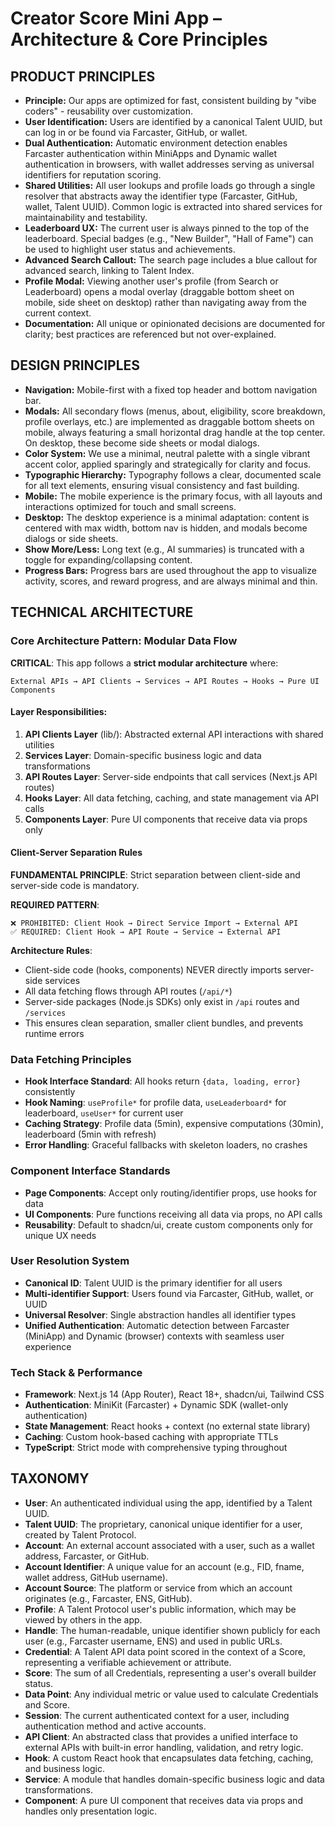 # Creator Score Mini App – Architecture & Core Principles

## PRODUCT PRINCIPLES

- **Principle:** Our apps are optimized for fast, consistent building by "vibe coders" - reusability over customization.
- **User Identification:** Users are identified by a canonical Talent UUID, but can log in or be found via Farcaster, GitHub, or wallet.
- **Dual Authentication:** Automatic environment detection enables Farcaster authentication within MiniApps and Dynamic wallet authentication in browsers, with wallet addresses serving as universal identifiers for reputation scoring.
- **Shared Utilities:** All user lookups and profile loads go through a single resolver that abstracts away the identifier type (Farcaster, GitHub, wallet, Talent UUID). Common logic is extracted into shared services for maintainability and testability.
- **Leaderboard UX:** The current user is always pinned to the top of the leaderboard. Special badges (e.g., "New Builder", "Hall of Fame") can be used to highlight user status and achievements.
- **Advanced Search Callout:** The search page includes a blue callout for advanced search, linking to Talent Index.
- **Profile Modal:** Viewing another user's profile (from Search or Leaderboard) opens a modal overlay (draggable bottom sheet on mobile, side sheet on desktop) rather than navigating away from the current context.
- **Documentation:** All unique or opinionated decisions are documented for clarity; best practices are referenced but not over-explained.

## DESIGN PRINCIPLES

- **Navigation:** Mobile-first with a fixed top header and bottom navigation bar. 
- **Modals:** All secondary flows (menus, about, eligibility, score breakdown, profile overlays, etc.) are implemented as draggable bottom sheets on mobile, always featuring a small horizontal drag handle at the top center. On desktop, these become side sheets or modal dialogs.
- **Color System:** We use a minimal, neutral palette with a single vibrant accent color, applied sparingly and strategically for clarity and focus.
- **Typographic Hierarchy:** Typography follows a clear, documented scale for all text elements, ensuring visual consistency and fast building.
- **Mobile:** The mobile experience is the primary focus, with all layouts and interactions optimized for touch and small screens.
- **Desktop:** The desktop experience is a minimal adaptation: content is centered with max width, bottom nav is hidden, and modals become dialogs or side sheets.
- **Show More/Less:** Long text (e.g., AI summaries) is truncated with a toggle for expanding/collapsing content.
- **Progress Bars:** Progress bars are used throughout the app to visualize activity, scores, and reward progress, and are always minimal and thin.

## TECHNICAL ARCHITECTURE

### Core Architecture Pattern: Modular Data Flow

**CRITICAL**: This app follows a **strict modular architecture** where:

```
External APIs → API Clients → Services → API Routes → Hooks → Pure UI Components
```

#### Layer Responsibilities:
1. **API Clients Layer** (lib/): Abstracted external API interactions with shared utilities
2. **Services Layer**: Domain-specific business logic and data transformations
3. **API Routes Layer**: Server-side endpoints that call services (Next.js API routes)
4. **Hooks Layer**: All data fetching, caching, and state management via API calls
5. **Components Layer**: Pure UI components that receive data via props only

#### Client-Server Separation Rules

**FUNDAMENTAL PRINCIPLE**: Strict separation between client-side and server-side code is mandatory.

**REQUIRED PATTERN**:
```
❌ PROHIBITED: Client Hook → Direct Service Import → External API
✅ REQUIRED: Client Hook → API Route → Service → External API
```

**Architecture Rules**:
- Client-side code (hooks, components) NEVER directly imports server-side services
- All data fetching flows through API routes (`/api/*`)
- Server-side packages (Node.js SDKs) only exist in `/api` routes and `/services`
- This ensures clean separation, smaller client bundles, and prevents runtime errors

### Data Fetching Principles

- **Hook Interface Standard**: All hooks return `{data, loading, error}` consistently
- **Hook Naming**: `useProfile*` for profile data, `useLeaderboard*` for leaderboard, `useUser*` for current user
- **Caching Strategy**: Profile data (5min), expensive computations (30min), leaderboard (5min with refresh)
- **Error Handling**: Graceful fallbacks with skeleton loaders, no crashes

### Component Interface Standards

- **Page Components**: Accept only routing/identifier props, use hooks for data
- **UI Components**: Pure functions receiving all data via props, no API calls
- **Reusability**: Default to shadcn/ui, create custom components only for unique UX needs

### User Resolution System

- **Canonical ID**: Talent UUID is the primary identifier for all users
- **Multi-identifier Support**: Users found via Farcaster, GitHub, wallet, or UUID
- **Universal Resolver**: Single abstraction handles all identifier types
- **Unified Authentication**: Automatic detection between Farcaster (MiniApp) and Dynamic (browser) contexts with seamless user experience

### Tech Stack & Performance

- **Framework**: Next.js 14 (App Router), React 18+, shadcn/ui, Tailwind CSS
- **Authentication**: MiniKit (Farcaster) + Dynamic SDK (wallet-only authentication)
- **State Management**: React hooks + context (no external state library)
- **Caching**: Custom hook-based caching with appropriate TTLs
- **TypeScript**: Strict mode with comprehensive typing throughout

## TAXONOMY

- **User**: An authenticated individual using the app, identified by a Talent UUID.
- **Talent UUID**: The proprietary, canonical unique identifier for a user, created by Talent Protocol.
- **Account**: An external account associated with a user, such as a wallet address, Farcaster, or GitHub.
- **Account Identifier**: A unique value for an account (e.g., FID, fname, wallet address, GitHub username).
- **Account Source**: The platform or service from which an account originates (e.g., Farcaster, ENS, GitHub).
- **Profile**: A Talent Protocol user's public information, which may be viewed by others in the app.
- **Handle**: The human-readable, unique identifier shown publicly for each user (e.g., Farcaster username, ENS) and used in public URLs.
- **Credential**: A Talent API data point scored in the context of a Score, representing a verifiable achievement or attribute.
- **Score**: The sum of all Credentials, representing a user's overall builder status.
- **Data Point**: Any individual metric or value used to calculate Credentials and Score.
- **Session**: The current authenticated context for a user, including authentication method and active accounts.
- **API Client**: An abstracted class that provides a unified interface to external APIs with built-in error handling, validation, and retry logic.
- **Hook**: A custom React hook that encapsulates data fetching, caching, and business logic.
- **Service**: A module that handles domain-specific business logic and data transformations.
- **Component**: A pure UI component that receives data via props and handles only presentation logic. 
